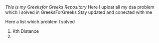 *This is my Greeksfor Greeks Repository*
Here I uploat all my dsa problem which I solved in GreeksForGreeks
Stay updated and conected with me

Here a list which problem I solved
1. Kth Distance
2. 
